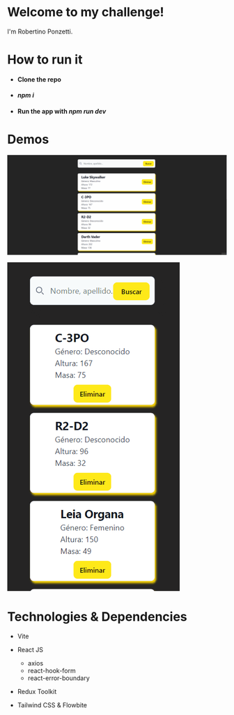 # Welcome to my challenge!

I'm Robertino Ponzetti.

# How to run it

- #### Clone the repo
- #### _npm i_
- #### Run the app with _npm run dev_

# Demos

![](https://github.com/roberponzetti/people-challenge/blob/main/people-challenge-animation.gif)

![](https://github.com/roberponzetti/people-challenge/blob/main/people-challenge-responsive-animation.gif)

# Technologies & Dependencies  

- Vite

- React JS
  - axios
  * react-hook-form
  + react-error-boundary
  
- Redux Toolkit
  
- Tailwind CSS & Flowbite
